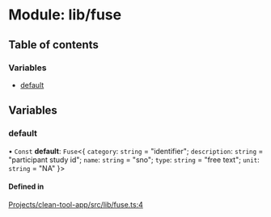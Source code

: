 # Module: lib/fuse

## Table of contents

### Variables

- [default](../wiki/lib.fuse#default)

## Variables

### default

• `Const` **default**: `Fuse`<{ `category`: `string` = "identifier"; `description`: `string` = "participant study id"; `name`: `string` = "sno"; `type`: `string` = "free text"; `unit`: `string` = "NA" }\>

#### Defined in

[Projects/clean-tool-app/src/lib/fuse.ts:4](https://github.com/yuckyh/clean-tool-app/)
